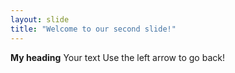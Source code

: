 ```yaml
---
layout: slide
title: "Welcome to our second slide!"
---
```

**My heading** Your text
Use the left arrow to go back!
